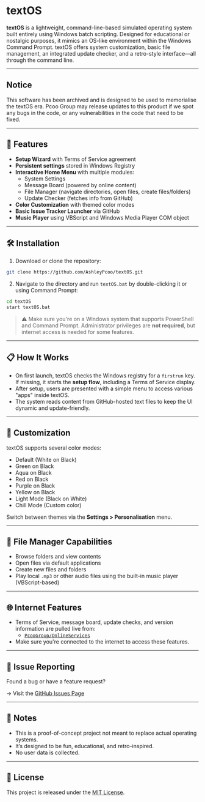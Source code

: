 # textOS

**textOS** is a lightweight, command-line-based simulated operating system built entirely using Windows batch scripting. Designed for educational or nostalgic purposes, it mimics an OS-like environment within the Windows Command Prompt. textOS offers system customization, basic file management, an integrated update checker, and a retro-style interface—all through the command line.

---

## Notice
This software has been archived and is designed to be used to memorialise the textOS era. Pcoo Group may release updates to this product if we spot any bugs in the code, or any vulnerabilities in the code that need to be fixed. 


---

## 🚀 Features

- **Setup Wizard** with Terms of Service agreement
- **Persistent settings** stored in Windows Registry
- **Interactive Home Menu** with multiple modules:
  - System Settings
  - Message Board (powered by online content)
  - File Manager (navigate directories, open files, create files/folders)
  - Update Checker (fetches info from GitHub)
- **Color Customization** with themed color modes
- **Basic Issue Tracker Launcher** via GitHub
- **Music Player** using VBScript and Windows Media Player COM object

---

## 🛠️ Installation

1. Download or clone the repository:

```bash
git clone https://github.com/AshleyPcoo/textOS.git
```

2. Navigate to the directory and run `textOS.bat` by double-clicking it or using Command Prompt:

```bash
cd textOS
start textOS.bat
```

> ⚠️ Make sure you're on a Windows system that supports PowerShell and Command Prompt. Administrator privileges are **not required**, but internet access is needed for some features.

---

## 📋 How It Works

- On first launch, textOS checks the Windows registry for a `firstrun` key. If missing, it starts the **setup flow**, including a Terms of Service display.
- After setup, users are presented with a simple menu to access various "apps" inside textOS.
- The system reads content from GitHub-hosted text files to keep the UI dynamic and update-friendly.

---

## 🎨 Customization

textOS supports several color modes:

- Default (White on Black)
- Green on Black
- Aqua on Black
- Red on Black
- Purple on Black
- Yellow on Black
- Light Mode (Black on White)
- Chill Mode (Custom color)

Switch between themes via the **Settings > Personalisation** menu.

---

## 🧪 File Manager Capabilities

- Browse folders and view contents
- Open files via default applications
- Create new files and folders
- Play local `.mp3` or other audio files using the built-in music player (VBScript-based)

---

## 🌐 Internet Features

- Terms of Service, message board, update checks, and version information are pulled live from:
  - [`PcooGroup/OnlineServices`](https://github.com/PcooGroup/OnlineServices)
- Make sure you're connected to the internet to access these features.

---

## 🐞 Issue Reporting

Found a bug or have a feature request?

→ Visit the [GitHub Issues Page](https://github.com/AshleyPcoo/textOS/issues)

---

## 📌 Notes

- This is a proof-of-concept project not meant to replace actual operating systems.
- It’s designed to be fun, educational, and retro-inspired.
- No user data is collected.

---

## 📄 License

This project is released under the [MIT License](LICENSE).
